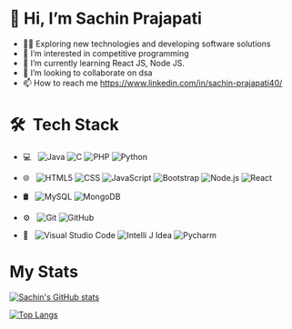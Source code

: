 #  👋 Hi, I’m Sachin Prajapati
- 👨‍🔬 Exploring new technologies and developing software solutions
- 👀 I’m interested in competitive programming
- 🌱 I’m currently learning React JS, Node JS.
- 💞️ I’m looking to collaborate on dsa
- 📫 How to reach me https://www.linkedin.com/in/sachin-prajapati40/

# 🛠 &nbsp;Tech Stack

- 💻 &nbsp;
  ![Java](https://img.shields.io/badge/-Java-333333?style=flat&logo=Java&logoColor=007396)
  ![C](https://img.shields.io/badge/-C-333333?style=flat&logo=C%2B%2B&logoColor=00599C)
  ![PHP](https://img.shields.io/badge/-php-333333?style=flat&logo=PHP&logoColor=276DC3)
  ![Python](https://img.shields.io/badge/-Python-333333?style=flat&logo=python)
- 🌐 &nbsp;
  ![HTML5](https://img.shields.io/badge/-HTML5-333333?style=flat&logo=HTML5)
  ![CSS](https://img.shields.io/badge/-CSS-333333?style=flat&logo=CSS3&logoColor=1572B6)
  ![JavaScript](https://img.shields.io/badge/-JavaScript-333333?style=flat&logo=javascript)
  ![Bootstrap](https://img.shields.io/badge/-Bootstrap-333333?style=flat&logo=bootstrap&logoColor=563D7C)
  ![Node.js](https://img.shields.io/badge/-Node.js-333333?style=flat&logo=node.js)
  ![React](https://img.shields.io/badge/-React-333333?style=flat&logo=react)
- 🛢 &nbsp;
  ![MySQL](https://img.shields.io/badge/-MySQL-333333?style=flat&logo=mysql)
  ![MongoDB](https://img.shields.io/badge/-MongoDB-333333?style=flat&logo=mongodb)
- ⚙️ &nbsp;
  ![Git](https://img.shields.io/badge/-Git-333333?style=flat&logo=git)
  ![GitHub](https://img.shields.io/badge/-GitHub-333333?style=flat&logo=github)
 
- 🔧 &nbsp;
  ![Visual Studio Code](https://img.shields.io/badge/-Visual%20Studio%20Code-333333?style=flat&logo=visual-studio-code&logoColor=007ACC)
  ![Intelli J Idea](https://img.shields.io/badge/IntelliJ--333333?style=flat&logo=intellijidea)
  ![Pycharm](https://img.shields.io/badge/-Pycharm-333333?style=flat&logo=pycharm&logoColor=2C2255)


# My Stats
[![Sachin's GitHub stats](https://github-readme-stats.vercel.app/api?username=sachinprajapati8604&count_private=true&show_icons=true&theme=radical)](https://github.com/anuraghazra/github-readme-stats)

[![Top Langs](https://github-readme-stats.vercel.app/api/top-langs/?username=sachinprajapati8604)](https://github.com/anuraghazra/github-readme-stats)






<!---
sachinprajapati8604/sachinprajapati8604 is a ✨ special ✨ repository because its `README.md` (this file) appears on your GitHub profile.
You can click the Preview link to take a look at your changes.
--->
